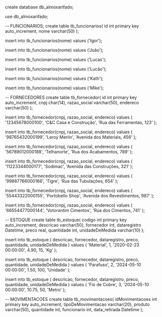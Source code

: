 create database db_almoxarifado;

use db_almoxarifado;

-- FUNCIONARIOS;
create table tb_funcionarios(
    id int primary key auto_increment,
    nome varchar(50)
);

insert into
    tb_funcionarios(nome)
values
    ('Igor');

insert into
    tb_funcionarios(nome)
values
    ('João');

insert into
    tb_funcionarios(nome)
values
    ('Lucas');

insert into
    tb_funcionarios(nome)
values
    ('Lucão');

insert into
    tb_funcionarios(nome)
values
    ('Kath');

insert into
    tb_funcionarios(nome)
values
    ('Mike');

-- FORNECEDORES 
create table tb_fornecedor(
    id int primary key auto_increment,
    cnpj char(14),
    razao_social varchar(50),
    endereco varchar(50)
);

insert into
    tb_fornecedor(cnpj, razao_social, endereco)
values
    (
        '12345678000100',
        'C&C Casa e Construção',
        'Rua das Ferramentas, 123'
    );

insert into
    tb_fornecedor(cnpj, razao_social, endereco)
values
    (
        '98765432000199',
        'Leroy Merlin',
        'Avenida dos Materiais, 456'
    );

insert into
    tb_fornecedor(cnpj, razao_social, endereco)
values
    (
        '56789012000188',
        'Telhanorte',
        'Rua dos Acabamentos, 789'
    );

insert into
    tb_fornecedor(cnpj, razao_social, endereco)
values
    (
        '11223344000177',
        'Sodimac',
        'Avenida das Construções, 321'
    );

insert into
    tb_fornecedor(cnpj, razao_social, endereco)
values
    (
        '99887766000166',
        'Tigre',
        'Rua das Tubulações, 654'
    );

insert into
    tb_fornecedor(cnpj, razao_social, endereco)
values
    (
        '55443322000155',
        'Portobello Shop',
        'Avenida dos Revestimentos, 987'
    );

insert into
    tb_fornecedor(cnpj, razao_social, endereco)
values
    (
        '66554477000144',
        'Votorantim Cimentos',
        'Rua dos Cimentos, 741'
    );

-- ESTOQUE 
create table tb_estoque(
    codigo int primary key auto_increment,
    descricao varchar(50),
    fornecedor int,
    dataregistro Datetime,
    preco real,
    quantidade int,
    unidadeDeMedida varchar(10)
);

insert into
    tb_estoque (
        descricao,
        fornecedor,
        dataregistro,
        preco,
        quantidade,
        unidadeDeMedida
    )
values
    (
        'Material',
        1,
        '2020-02-23 00:00:00',
        4.90,
        15,
        'Kg'
    );

insert into
    tb_estoque (
        descricao,
        fornecedor,
        dataregistro,
        preco,
        quantidade,
        unidadeDeMedida
    )
values
    (
        'Parafuso',
        2,
        '2024-05-10 00:00:00',
        1.50,
        100,
        'Unidade'
    );

insert into
    tb_estoque (
        descricao,
        fornecedor,
        dataregistro,
        preco,
        quantidade,
        unidadeDeMedida
    )
values
    (
        'Fio de Cobre',
        3,
        '2024-05-10 00:00:00',
        10.75,
        50,
        'Metro'
    );

-- MOVIMENTACOES 
create table tb_movimentacoes(
    idMovimentacoes int primary key auto_increment,
    tipoDeMovimentacao varchar(20),
    produto varchar(50),
    quantidade int,
    funcionario int,
    data_retirada Datetime
);
